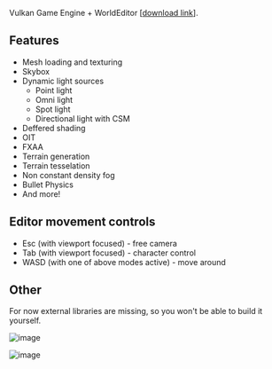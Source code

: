 Vulkan Game Engine + WorldEditor [[download link](https://drive.google.com/file/d/1MpZq4rXClwFvNyOUGPborKZa0O5cHLAL/view?usp=sharing)].

## Features
* Mesh loading and texturing
* Skybox
* Dynamic light sources
  - Point light
  - Omni light
  - Spot light
  - Directional light with CSM
* Deffered shading
* OIT
* FXAA
* Terrain generation
* Terrain tesselation
* Non constant density fog
* Bullet Physics
* And more!

## Editor movement controls
* Esc (with viewport focused) - free camera
* Tab (with viewport focused) - character control
* WASD (with one of above modes active) - move around

## Other
For now external libraries are missing, so you won't be able to build it yourself.


![image](https://github.com/HarryP0ster/GrayEngine/assets/82880494/a54ea1a7-a474-4dac-8ccb-7a36f8d24e72)

![image](https://github.com/HarryP0ster/GrayEngine/assets/82880494/8692dfc6-b97f-40c5-a2c1-36b3ef7c5b5c)

